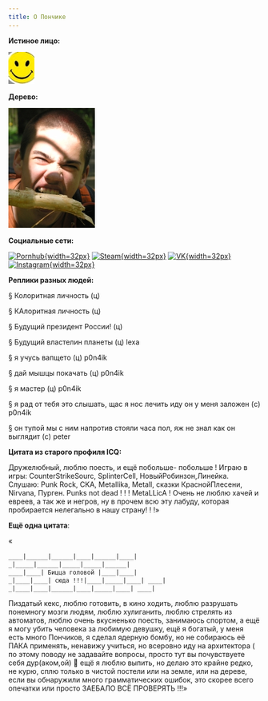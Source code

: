```yaml
---
title: О Пончике
---
```

**Истиное лицо:**

![](/content/avatar.jpg)

**Дерево:**

![](/content/derevo.jpg)

**Социальные сети:**

[![Pornhub](https://www.pornhub.com/favicon.ico){width=32px}](https://pornhub.com/users/p0n4ik)
[![Steam](https://steamcommunity.com/favicon.ico){width=32px}](https://steamcommunity.com/profiles/76561197981148851)
[![VK](https://vk.com/images/icons/favicons/fav_logo.ico){width=32px}](https://vk.com/p0n4ik2013)
[![Instagram](https://www.instagram.com/static/images/ico/favicon.ico/36b3ee2d91ed.ico){width=32px}](https://instagram.com/p0n4ik89/)

**Реплики разных людей:**

§ Колоритная личность (ц)

§ КАлоритная личность (ц)

§ Будущий президент России! (ц)

§ Будущий властелин планеты (ц) lexa

§ я учусь вапщето (ц) p0n4ik

§ дай мышцы покачать (ц) p0n4ik

§ я мастер (ц) p0n4ik

§ я рад от тебя это слышать, щас я нос лечить иду он у меня заложен (c) p0n4ik

§ он тупой мы с ним напротив стояли часа пол, яж не знал как он выглядит (c) peter

**Цитата из старого профиля ICQ:**

Дружелюбный, люблю поесть, и ещё побольше- побольше !
Играю в игры: CounterStrikeSourc, SplinterCell, НовыйРобинзон,Линейка.
Слушаю: Punk Rock, CKA, Metallika, Metall, сказки КраснойПлесени, Nirvana, Пурген.
Punks not dead ! ! ! MetaLLicA !
Очень не люблю хачей и евреев, а так же и негров, ну в прочем всю эту лабуду, которая пробирается нелегально в нашу страну! ! !»

**Ещё одна цитата**:

«
```
____|______|______|____|______|____|
_|_____|______|_____|_____|______|
____|____| Бицца головой |____|____|
_|____|____| сюда !!!|____|_____|____| ____|
_|____|____|______|____|_____|____| ____|
```
Пиздатый кекс, люблю готовить, в кино ходить, люблю разрушать понемногу мозги людям, люблю хулиганить, люблю стрелять из автоматов, люблю очень вкусненько поесть, занимаюсь спортом, а ещё я могу убить человека за любимую девушку, ещё я богатый, у меня есть много Пончиков, я сделал ядерную бомбу, но не собираюсь её ПАКА применять, ненавижу учиться, но всеровно иду на архитектора ( по этому поводу не задавайте вопросы, просто тут вы почувствуете себя дур(аком,ой) 🙂 ещё я люблю выпить, но делаю это крайне редко, не курю, сплю только в чистой постели или на земле, или на дереве, если вы обнаружили много грамматических ошибок, это скорее всего опечатки или просто ЗАЕБАЛО ВСЁ ПРОВЕРЯТЬ !!!»
